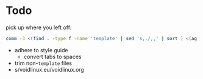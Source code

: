 Todo
====

pick up where you left off:

```sh
comm -3 <(find . -type f -name 'template' | sed 's,./,,' | sort ) <(ag Weidenbaum -l | sort) | ag srcpkgs
```

- adhere to style guide
  - convert tabs to spaces
- trim non-`template` files
- s/voidlinux.eu/voidlinux.org
